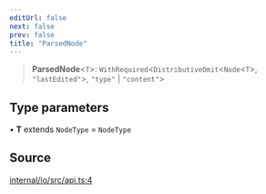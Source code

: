 ```yaml
---
editUrl: false
next: false
prev: false
title: "ParsedNode"
---
```


> **ParsedNode**\<`T`\>: `WithRequired`\<`DistributiveOmit`\<`Node`\<`T`\>, `"lastEdited"`\>, `"type"` \| `"content"`\>

## Type parameters

• **T** extends `NodeType` = `NodeType`

## Source

[internal/io/src/api.ts:4](https://github.com/nodenogg-in/alpha-p2p/blob/e7369be/internal/io/src/api.ts#L4)
